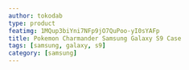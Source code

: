 ```yaml
---
author: tokodab
type: product
featimg: 1MQup3biYni7NFp9jO7QuPoo-yI0sYAFp
title: Pokemon Charmander Samsung Galaxy S9 Case
tags: [samsung, galaxy, s9]
category: [samsung]
---
```


